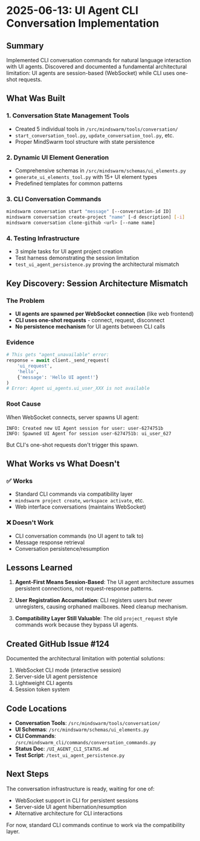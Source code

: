 # 2025-06-13: UI Agent CLI Conversation Implementation

## Summary

Implemented CLI conversation commands for natural language interaction with UI agents. Discovered and documented a fundamental architectural limitation: UI agents are session-based (WebSocket) while CLI uses one-shot requests.

## What Was Built

### 1. Conversation State Management Tools
- Created 5 individual tools in `/src/mindswarm/tools/conversation/`
- `start_conversation_tool.py`, `update_conversation_tool.py`, etc.
- Proper MindSwarm tool structure with state persistence

### 2. Dynamic UI Element Generation
- Comprehensive schemas in `/src/mindswarm/schemas/ui_elements.py`
- `generate_ui_elements_tool.py` with 15+ UI element types
- Predefined templates for common patterns

### 3. CLI Conversation Commands
```bash
mindswarm conversation start "message" [--conversation-id ID]
mindswarm conversation create-project "name" [-d description] [-i]
mindswarm conversation clone-github <url> [--name name]
```

### 4. Testing Infrastructure
- 3 simple tasks for UI agent project creation
- Test harness demonstrating the session limitation
- `test_ui_agent_persistence.py` proving the architectural mismatch

## Key Discovery: Session Architecture Mismatch

### The Problem
- **UI agents are spawned per WebSocket connection** (like web frontend)
- **CLI uses one-shot requests** - connect, request, disconnect
- **No persistence mechanism** for UI agents between CLI calls

### Evidence
```python
# This gets "agent_unavailable" error:
response = await client._send_request(
    'ui_request',
    'hello',
    {'message': 'Hello UI agent!'}
)
# Error: Agent ui_agents.ui_user_XXX is not available
```

### Root Cause
When WebSocket connects, server spawns UI agent:
```
INFO: Created new UI Agent session for user: user-6274751b
INFO: Spawned UI Agent for session user-6274751b: ui_user_627
```

But CLI's one-shot requests don't trigger this spawn.

## What Works vs What Doesn't

### ✅ Works
- Standard CLI commands via compatibility layer
- `mindswarm project create`, `workspace activate`, etc.
- Web interface conversations (maintains WebSocket)

### ❌ Doesn't Work  
- CLI conversation commands (no UI agent to talk to)
- Message response retrieval
- Conversation persistence/resumption

## Lessons Learned

1. **Agent-First Means Session-Based**: The UI agent architecture assumes persistent connections, not request-response patterns.

2. **User Registration Accumulation**: CLI registers users but never unregisters, causing orphaned mailboxes. Need cleanup mechanism.

3. **Compatibility Layer Still Valuable**: The old `project_request` style commands work because they bypass UI agents.

## Created GitHub Issue #124

Documented the architectural limitation with potential solutions:
1. WebSocket CLI mode (interactive session)
2. Server-side UI agent persistence
3. Lightweight CLI agents
4. Session token system

## Code Locations

- **Conversation Tools**: `/src/mindswarm/tools/conversation/`
- **UI Schemas**: `/src/mindswarm/schemas/ui_elements.py`  
- **CLI Commands**: `/src/mindswarm_cli/commands/conversation_commands.py`
- **Status Doc**: `/UI_AGENT_CLI_STATUS.md`
- **Test Script**: `/test_ui_agent_persistence.py`

## Next Steps

The conversation infrastructure is ready, waiting for one of:
- WebSocket support in CLI for persistent sessions
- Server-side UI agent hibernation/resumption
- Alternative architecture for CLI interactions

For now, standard CLI commands continue to work via the compatibility layer.